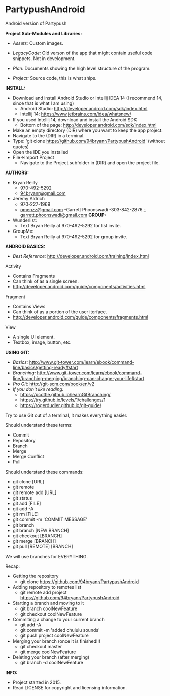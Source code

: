 # PartypushAndroid
Android version of Partypush

**Project Sub-Modules and Libraries:**

- _Assets:_ Custom images.
  
- _LegacyCode:_ Old verson of the app that might contain useful code snippets. Not in development.
  
- _Plan:_ Documents showing the high level structure of the program.
  
- _Project:_ Source code, this is what ships.
  

**INSTALL:**
- Download and install Android Studio or Intellij IDEA 14 (I recommend 14, since that is what I am using)
  - Android Studio: http://developer.android.com/sdk/index.html
  - Intellij 14: https://www.jetbrains.com/idea/whatsnew/
- If you used Intellij 14, download and install the Android SDK
  - Bottom of the page: http://developer.android.com/sdk/index.html
- Make an empty directory (DIR) where you want to keep the app project.
- Navigate to the (DIR) in a terminal.
- Type: 'git clone https://github.com/94bryanr/PartypushAndroid' (without quotes)
- Open the IDE you installed
- File->Import Project
  - Navigate to the Project subfolder in (DIR) and open the project file.

**AUTHORS:**
- Bryan Reilly
  - 970-492-5292
  - 94bryanr@gmail.com
- Jeremy Aldrich
  - 970-227-1969
  - omenzz@gmail.com
-Garrett Phoonswadi
 -303-842-2876
 -garrett.phoonswadi@gmail.com
**GROUP:**
- Wunderlist:
  - Text Bryan Reilly at 970-492-5292 for list invite.
- GroupMe:
  - Text Bryan Reilly at 970-492-5292 for group invite.

**ANDROID BASICS:**
- _Best Reference:_ http://developer.android.com/training/index.html

Activity
- Contains Fragments
- Can think of as a single screen.
- http://developer.android.com/guide/components/activities.html

Fragment
- Contains Views
- Can think of as a portion of the user iterface.
- http://developer.android.com/guide/components/fragments.html

View
- A single UI element.
- Textbox, image, button, etc.

**USING GIT:**
- _Basics:_ http://www.git-tower.com/learn/ebook/command-line/basics/getting-ready#start
- _Branching:_ http://www.git-tower.com/learn/ebook/command-line/branching-merging/branching-can-change-your-life#start
- _Pro Git:_ http://git-scm.com/book/en/v2
- _If you don't like reading:_ 
  - https://pcottle.github.io/learnGitBranching/
  - https://try.github.io/levels/1/challenges/1
  - https://rogerdudler.github.io/git-guide/

Try to use Git out of a terminal, it makes everything easier.

Should understand these terms:
- Commit
- Repository
- Branch
- Merge
- Merge Conflict
- Pull

Should understand these commands:
- git clone [URL]
- git remote
- git remote add [URL]
- git status
- git add [FILE]
- git add -A
- git rm [FILE]
- git commit -m 'COMMIT MESSAGE'
- git branch
- git branch [NEW BRANCH]
- git checkout [BRANCH]
- git merge [BRANCH]
- git pull [REMOTE] [BRANCH]

We will use branches for EVERYTHING.

Recap:
- Getting the repository
  - git clone https://github.com/94bryanr/PartypushAndroid
- Adding repository to remotes list
  - git remote add project https://github.com/94bryanr/PartypushAndroid
- Starting a branch and moving to it
  - git branch coolNewFeature
  - git checkout coolNewFeature
- Commiting a change to your current branch
  - git add -A
  - git commit -m 'added chululu sounds'
  - git push project coolNewFeature
- Merging your branch (once it is finished!!)
  - git checkout master
  - git merge coolNewFeature
- Deleting your branch (after merging)
  - git branch -d coolNewFeature


**INFO:**
- Project started in 2015.
- Read LICENSE for copyright and licensing information.
